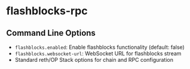 # flashblocks-rpc


## Command Line Options

- `flashblocks.enabled`: Enable flashblocks functionality (default: false)
- `flashblocks.websocket-url`: WebSocket URL for flashblocks stream
- Standard reth/OP Stack options for chain and RPC configuration